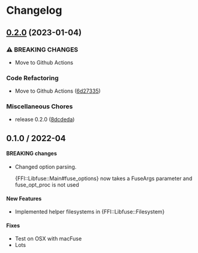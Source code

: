 # Changelog

## [0.2.0](https://github.com/lwoggardner/ffi-libfuse/compare/v0.0.1...v0.2.0) (2023-01-04)


### ⚠ BREAKING CHANGES

* Move to Github Actions

### Code Refactoring

* Move to Github Actions ([6d27335](https://github.com/lwoggardner/ffi-libfuse/commit/6d273359a020a004cae4c03ca83470c8ce7b5999))


### Miscellaneous Chores

* release 0.2.0 ([8dcdeda](https://github.com/lwoggardner/ffi-libfuse/commit/8dcdedaf3e144baddafd0239b99544005cb79ec5))

0.1.0  / 2022-04
------------------

#### BREAKING changes
* Changed option parsing.

  {FFI::Libfuse::Main#fuse_options} now takes a FuseArgs parameter and fuse_opt_proc is not used

#### New Features
* Implemented helper filesystems in {FFI::Libfuse::Filesystem}

#### Fixes
* Test on OSX with macFuse
* Lots
